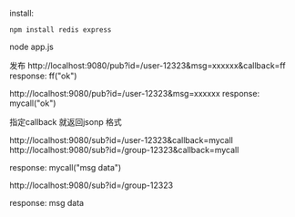 
install:

	npm install redis express



node app.js



发布
http://localhost:9080/pub?id=/user-12323&msg=xxxxxx&callback=ff
response:
ff("ok")

http://localhost:9080/pub?id=/user-12323&msg=xxxxxx
response:
mycall("ok")



指定callback 就返回jsonp 格式

http://localhost:9080/sub?id=/user-12323&callback=mycall
http://localhost:9080/sub?id=/group-12323&callback=mycall

response:
mycall("msg data")

http://localhost:9080/sub?id=/group-12323

response:
msg data


